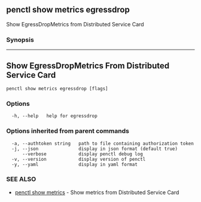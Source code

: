 ## penctl show metrics egressdrop

Show EgressDropMetrics from Distributed Service Card

### Synopsis



---------------------------------
 Show EgressDropMetrics From Distributed Service Card 
---------------------------------


```
penctl show metrics egressdrop [flags]
```

### Options

```
  -h, --help   help for egressdrop
```

### Options inherited from parent commands

```
  -a, --authtoken string   path to file containing authorization token
  -j, --json               display in json format (default true)
      --verbose            display penctl debug log
  -v, --version            display version of penctl
  -y, --yaml               display in yaml format
```

### SEE ALSO
* [penctl show metrics](penctl_show_metrics.md)	 - Show metrics from Distributed Service Card

